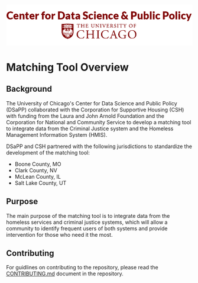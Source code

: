 ![image alt text](images/logo.png)

# Matching Tool Overview

## Background
The University of Chicago's Center for Data Science and Public Policy (DSaPP) collaborated with the Corporation for Supportive Housing (CSH) with funding from the Laura and John Arnold Foundation and the Corporation for National and Community Service to develop a matching tool to integrate data from the Criminal Justice system and the Homeless Management Information System (HMIS). 

DSaPP and CSH partnered with the following jurisdictions to standardize the development of the matching tool:

 - Boone County, MO
 - Clark County, NV
 - McLean County, IL
 - Salt Lake County, UT

## Purpose
The main purpose of the matching tool is to integrate data from the homeless services and criminal justice systems, which will allow a community to identify frequent users of both systems and provide intervention for those who need it the most. 

## Contributing
For guidlines on contributing to the repository, please read the [CONTRIBUTING.md](https://github.com/dssg/matching-tool/blob/master/CONTRIBUTING.md) document in the repository.

